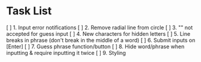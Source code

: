 # Task List

[ ] 1. Input error notifications
[ ] 2. Remove radial line from circle
[ ] 3. "" not accepted for guess input
[ ] 4. New characters for hidden letters
[ ] 5. Line breaks in phrase (don't break in the middle of a word)
[ ] 6. Submit inputs on [Enter]
[ ] 7. Guess phrase function/button
[ ] 8. Hide word/phrase when inputting & require inputting it twice
[ ] 9. Styling
